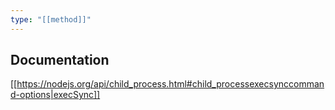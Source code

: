 ```yaml
---
type: "[[method]]"
---
```


## Documentation
[[https://nodejs.org/api/child_process.html#child_processexecsynccommand-options|execSync]]